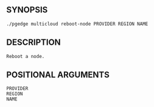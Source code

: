 ## SYNOPSIS
    ./pgedge multicloud reboot-node PROVIDER REGION NAME
 
## DESCRIPTION
    Reboot a node.
 
## POSITIONAL ARGUMENTS
    PROVIDER
    REGION
    NAME
